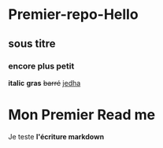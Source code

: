# Premier-repo-Hello
## sous titre
### encore plus petit
__italic__
**gras**
~~barré~~
[jedha](https://app.jedha.co/)

# Mon Premier Read me
Je teste **l'écriture markdown**
